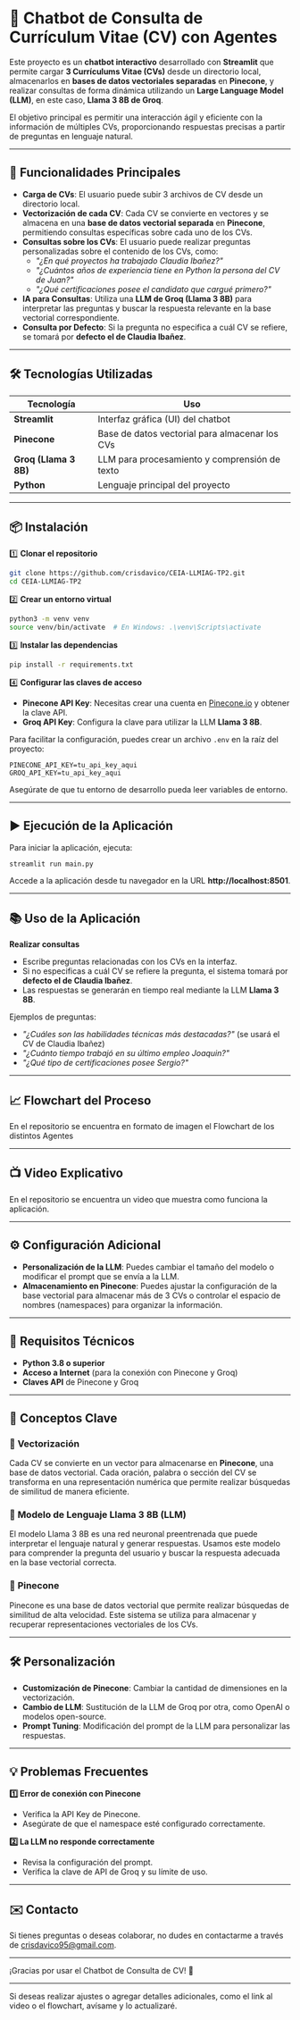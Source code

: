 # 📄 Chatbot de Consulta de Currículum Vitae (CV) con Agentes

Este proyecto es un **chatbot interactivo** desarrollado con **Streamlit** que permite cargar **3 Currículums Vitae (CVs)** desde un directorio local, almacenarlos en **bases de datos vectoriales separadas** en **Pinecone**, y realizar consultas de forma dinámica utilizando un **Large Language Model (LLM)**, en este caso, **Llama 3 8B de Groq**.  

El objetivo principal es permitir una interacción ágil y eficiente con la información de múltiples CVs, proporcionando respuestas precisas a partir de preguntas en lenguaje natural.  

---

## 🚀 **Funcionalidades Principales**  

- **Carga de CVs**: El usuario puede subir 3 archivos de CV desde un directorio local.  
- **Vectorización de cada CV**: Cada CV se convierte en vectores y se almacena en una **base de datos vectorial separada** en **Pinecone**, permitiendo consultas específicas sobre cada uno de los CVs.  
- **Consultas sobre los CVs**: El usuario puede realizar preguntas personalizadas sobre el contenido de los CVs, como:  
  - _"¿En qué proyectos ha trabajado Claudia Ibañez?"_  
  - _"¿Cuántos años de experiencia tiene en Python la persona del CV de Juan?"_  
  - _"¿Qué certificaciones posee el candidato que cargué primero?"_  
- **IA para Consultas**: Utiliza una **LLM de Groq (Llama 3 8B)** para interpretar las preguntas y buscar la respuesta relevante en la base vectorial correspondiente.  
- **Consulta por Defecto**: Si la pregunta no especifica a cuál CV se refiere, se tomará por **defecto el de Claudia Ibañez**.  

---

## 🛠️ **Tecnologías Utilizadas**  

| **Tecnología**    | **Uso**                         |
|-------------------|---------------------------------|
| **Streamlit**     | Interfaz gráfica (UI) del chatbot |
| **Pinecone**      | Base de datos vectorial para almacenar los CVs |
| **Groq (Llama 3 8B)** | LLM para procesamiento y comprensión de texto |
| **Python**        | Lenguaje principal del proyecto |

---

## 📦 **Instalación**  

1️⃣ **Clonar el repositorio**  
```bash
git clone https://github.com/crisdavico/CEIA-LLMIAG-TP2.git
cd CEIA-LLMIAG-TP2
```

2️⃣ **Crear un entorno virtual**  
```bash
python3 -m venv venv
source venv/bin/activate  # En Windows: .\venv\Scripts\activate
```

3️⃣ **Instalar las dependencias**  
```bash
pip install -r requirements.txt
```

4️⃣ **Configurar las claves de acceso**  
- **Pinecone API Key**: Necesitas crear una cuenta en [Pinecone.io](https://www.pinecone.io/) y obtener la clave API.  
- **Groq API Key**: Configura la clave para utilizar la LLM **Llama 3 8B**.  

Para facilitar la configuración, puedes crear un archivo `.env` en la raíz del proyecto:  
```
PINECONE_API_KEY=tu_api_key_aqui
GROQ_API_KEY=tu_api_key_aqui
```

Asegúrate de que tu entorno de desarrollo pueda leer variables de entorno.  

---

## ▶️ **Ejecución de la Aplicación**  

Para iniciar la aplicación, ejecuta:  
```bash
streamlit run main.py
```

Accede a la aplicación desde tu navegador en la URL **http://localhost:8501**.  

---

## 📚 **Uso de la Aplicación**  

**Realizar consultas**  
- Escribe preguntas relacionadas con los CVs en la interfaz.  
- Si no especificas a cuál CV se refiere la pregunta, el sistema tomará por **defecto el de Claudia Ibañez**.  
- Las respuestas se generarán en tiempo real mediante la LLM **Llama 3 8B**.  

Ejemplos de preguntas:  
- _"¿Cuáles son las habilidades técnicas más destacadas?"_ (se usará el CV de Claudia Ibañez)  
- _"¿Cuánto tiempo trabajó en su último empleo Joaquin?"_  
- _"¿Qué tipo de certificaciones posee Sergio?"_  

---

## 📈 **Flowchart del Proceso**  

En el repositorio se encuentra en formato de imagen el Flowchart de los distintos Agentes


---

## 📺 **Video Explicativo**  

En el repositorio se encuentra un video que muestra como funciona la aplicación.

---

## ⚙️ **Configuración Adicional**  

- **Personalización de la LLM**: Puedes cambiar el tamaño del modelo o modificar el prompt que se envía a la LLM.  
- **Almacenamiento en Pinecone**: Puedes ajustar la configuración de la base vectorial para almacenar más de 3 CVs o controlar el espacio de nombres (namespaces) para organizar la información.  

---

## 📜 **Requisitos Técnicos**  

- **Python 3.8 o superior**  
- **Acceso a Internet** (para la conexión con Pinecone y Groq)  
- **Claves API** de Pinecone y Groq  

---

## 🧠 **Conceptos Clave**  

### 🧮 **Vectorización**  
Cada CV se convierte en un vector para almacenarse en **Pinecone**, una base de datos vectorial. Cada oración, palabra o sección del CV se transforma en una representación numérica que permite realizar búsquedas de similitud de manera eficiente.  

### 🤖 **Modelo de Lenguaje Llama 3 8B (LLM)**  
El modelo Llama 3 8B es una red neuronal preentrenada que puede interpretar el lenguaje natural y generar respuestas. Usamos este modelo para comprender la pregunta del usuario y buscar la respuesta adecuada en la base vectorial correcta.  

### 📡 **Pinecone**  
Pinecone es una base de datos vectorial que permite realizar búsquedas de similitud de alta velocidad. Este sistema se utiliza para almacenar y recuperar representaciones vectoriales de los CVs.  

---

## 🛠️ **Personalización**  

- **Customización de Pinecone**: Cambiar la cantidad de dimensiones en la vectorización.  
- **Cambio de LLM**: Sustitución de la LLM de Groq por otra, como OpenAI o modelos open-source.  
- **Prompt Tuning**: Modificación del prompt de la LLM para personalizar las respuestas.  

---

## 💡 **Problemas Frecuentes**  

**1️⃣ Error de conexión con Pinecone**  
- Verifica la API Key de Pinecone.  
- Asegúrate de que el namespace esté configurado correctamente.  

**2️⃣ La LLM no responde correctamente**  
- Revisa la configuración del prompt.  
- Verifica la clave de API de Groq y su límite de uso.  

---

## ✉️ **Contacto**  

Si tienes preguntas o deseas colaborar, no dudes en contactarme a través de [crisdavico95@gmail.com](https://github.com/crisdavico/CEIA-LLMIAG-TP2).  

---

¡Gracias por usar el Chatbot de Consulta de CV! 🚀  

---

Si deseas realizar ajustes o agregar detalles adicionales, como el link al video o el flowchart, avísame y lo actualizaré.